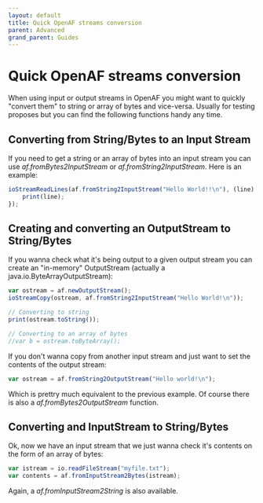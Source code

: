 ```yaml
---
layout: default
title: Quick OpenAF streams conversion
parent: Advanced
grand_parent: Guides
---
```


# Quick OpenAF streams conversion

When using input or output streams in OpenAF you might want to quickly "convert them" to string or array of bytes and vice-versa. Usually for testing proposes but you can find the following functions handy any time.

## Converting from String/Bytes to an Input Stream

If you need to get a string or an array of bytes into an input stream you can use _af.fromBytes2InputStream_ or _af.fromString2InputStream_. Here is an example:

````javascript
ioStreamReadLines(af.fromString2InputStream("Hello World!!\n"), (line) => {
    print(line);
});
````

## Creating and converting an OutputStream to String/Bytes

If you wanna check what it's being output to a given output stream you can create an "in-memory" OutputStream (actually a java.io.ByteArrayOutputStream):

````javascript
var ostream = af.newOutputStream();
ioStreamCopy(ostream, af.fromString2InputStream("Hello World!\n"));

// Converting to string
print(ostream.toString());  

// Converting to an array of bytes
//var b = ostream.toByteArray(); 
````

If you don't wanna copy from another input stream and just want to set the contents of the output stream:

````javascript
var ostream = af.fromString2OutputStream("Hello world!\n");
````

Which is prettry much equivalent to the previous example. Of course there is also a _af.fromBytes2OutputStream_ function.

## Converting and InputStream to String/Bytes

Ok, now we have an input stream that we just wanna check it's contents on the form of an array of bytes:

````javascript
var istream = io.readFileStream("myfile.txt");
var contents = af.fromInputStream2Bytes(istream);
````

Again, a _af.fromInputStream2String_ is also available.
